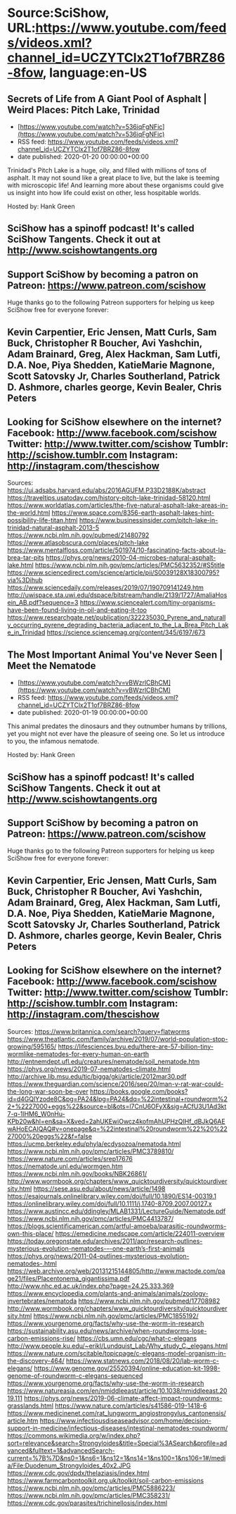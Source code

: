 # Source:SciShow, URL:https://www.youtube.com/feeds/videos.xml?channel_id=UCZYTClx2T1of7BRZ86-8fow, language:en-US

## Secrets of Life from A Giant Pool of Asphalt | Weird Places: Pitch Lake, Trinidad
 - [https://www.youtube.com/watch?v=536iqFgNFic](https://www.youtube.com/watch?v=536iqFgNFic)
 - RSS feed: https://www.youtube.com/feeds/videos.xml?channel_id=UCZYTClx2T1of7BRZ86-8fow
 - date published: 2020-01-20 00:00:00+00:00

Trinidad's Pitch Lake is a huge, oily, and filled with millions of tons of asphalt. It may not sound like a great place to live, but the lake is teeming with microscopic life! And learning more about these organisms could give us insight into how life could exist on other, less hospitable worlds.

Hosted by: Hank Green

SciShow has a spinoff podcast! It's called SciShow Tangents. Check it out at http://www.scishowtangents.org
----------
Support SciShow by becoming a patron on Patreon: https://www.patreon.com/scishow
----------
Huge thanks go to the following Patreon supporters for helping us keep SciShow free for everyone forever:

Kevin Carpentier, Eric Jensen, Matt Curls, Sam Buck, Christopher R Boucher, Avi Yashchin, Adam Brainard, Greg, Alex Hackman, Sam Lutfi, D.A. Noe, Piya Shedden, KatieMarie Magnone, Scott Satovsky Jr, Charles Southerland, Patrick D. Ashmore, charles george, Kevin Bealer, Chris Peters
----------
Looking for SciShow elsewhere on the internet?
Facebook: http://www.facebook.com/scishow
Twitter: http://www.twitter.com/scishow
Tumblr: http://scishow.tumblr.com
Instagram: http://instagram.com/thescishow
----------
Sources:
https://ui.adsabs.harvard.edu/abs/2016AGUFM.P33D2188K/abstract
https://traveltips.usatoday.com/history-pitch-lake-trinidad-58120.html
https://www.worldatlas.com/articles/the-five-natural-asphalt-lake-areas-in-the-world.html
https://www.space.com/8356-earth-asphalt-lakes-hint-possibility-life-titan.html
https://www.businessinsider.com/pitch-lake-in-trinidad-natural-asphalt-2013-5
https://www.ncbi.nlm.nih.gov/pubmed/21480792
https://www.atlasobscura.com/places/pitch-lake 
https://www.mentalfloss.com/article/501974/10-fascinating-facts-about-la-brea-tar-pits
https://phys.org/news/2010-04-microbes-natural-asphalt-lake.html
https://www.ncbi.nlm.nih.gov/pmc/articles/PMC5632352/#S5title
https://www.sciencedirect.com/science/article/pii/S0039128X18300795?via%3Dihub
https://www.sciencedaily.com/releases/2019/07/190709141249.htm
http://uwispace.sta.uwi.edu/dspace/bitstream/handle/2139/1727/AmaliaHosein_AB.pdf?sequence=3
https://www.sciencealert.com/tiny-organisms-have-been-found-living-in-oil-and-eating-it-too
https://www.researchgate.net/publication/322235030_Pyrene_and_naturally_occurring_pyrene_degrading_bacteria_adjacent_to_the_La_Brea_Pitch_Lake_in_Trinidad
https://science.sciencemag.org/content/345/6197/673

## The Most Important Animal You've Never Seen | Meet the Nematode
 - [https://www.youtube.com/watch?v=vBWzrlCBhCM](https://www.youtube.com/watch?v=vBWzrlCBhCM)
 - RSS feed: https://www.youtube.com/feeds/videos.xml?channel_id=UCZYTClx2T1of7BRZ86-8fow
 - date published: 2020-01-19 00:00:00+00:00

This animal predates the dinosaurs and they outnumber humans by trillions, yet you might not ever have the pleasure of seeing one. So let us introduce to you, the infamous nematode.

Hosted by: Hank Green

SciShow has a spinoff podcast! It's called SciShow Tangents. Check it out at http://www.scishowtangents.org
----------
Support SciShow by becoming a patron on Patreon: https://www.patreon.com/scishow
----------
Huge thanks go to the following Patreon supporters for helping us keep SciShow free for everyone forever:

Kevin Carpentier, Eric Jensen, Matt Curls, Sam Buck, Christopher R Boucher, Avi Yashchin, Adam Brainard, Greg, Alex Hackman, Sam Lutfi, D.A. Noe, Piya Shedden, KatieMarie Magnone, Scott Satovsky Jr, Charles Southerland, Patrick D. Ashmore, charles george, Kevin Bealer, Chris Peters
----------
Looking for SciShow elsewhere on the internet?
Facebook: http://www.facebook.com/scishow
Twitter: http://www.twitter.com/scishow
Tumblr: http://scishow.tumblr.com
Instagram: http://instagram.com/thescishow
----------

Sources:
https://www.britannica.com/search?query=flatworms
https://www.theatlantic.com/family/archive/2019/07/world-population-stop-growing/595165/
https://lifesciences.byu.edu/there-are-57-billion-tiny-wormlike-nematodes-for-every-human-on-earth
http://entnemdept.ufl.edu/creatures/nematode/soil_nematode.htm
https://phys.org/news/2019-07-nematodes-climate.html
http://archive.lib.msu.edu/tic/bigga/gki/article/2012mar30.pdf
https://www.theguardian.com/science/2016/sep/20/man-v-rat-war-could-the-long-war-soon-be-over
https://books.google.com/books?id=d4GQlYzode8C&pg=PA24&lpg=PA24&dq=%22intestinal+roundworm%22+%2227000+eggs%22&source=bl&ots=l7CnU6OFyX&sig=ACfU3U1Ad3kt7-q-1lHM6_W0nHu-KPb20w&hl=en&sa=X&ved=2ahUKEwiOwcz4kofmAhUPHzQIHf_dBJkQ6AEwAHoECAIQAQ#v=onepage&q=%22intestinal%20roundworm%22%20%2227000%20eggs%22&f=false
https://ucmp.berkeley.edu/phyla/ecdysozoa/nematoda.html
https://www.ncbi.nlm.nih.gov/pmc/articles/PMC3789810/
https://www.nature.com/articles/srep17676
https://nematode.unl.edu/wormgen.htm
https://www.ncbi.nlm.nih.gov/books/NBK26861/
http://www.wormbook.org/chapters/www_quicktourdiversity/quicktourdiversity.html
https://sese.asu.edu/about/news/article/1498
https://esajournals.onlinelibrary.wiley.com/doi/full/10.1890/ES14-00319.1
https://onlinelibrary.wiley.com/doi/full/10.1111/j.1740-8709.2007.00127.x
https://www.austincc.edu/ddingley/MLAB1331/LectureGuide/Nematode.pdf
https://www.ncbi.nlm.nih.gov/pmc/articles/PMC4413787/
https://blogs.scientificamerican.com/artful-amoeba/parasitic-roundworms-own-this-place/
https://emedicine.medscape.com/article/224011-overview
https://today.oregonstate.edu/archives/2011/apr/research-outlines-mysterious-evolution-nematodes-–-one-earth’s-first-animals
https://phys.org/news/2011-04-outlines-mysterious-evolution-nematodes-.html
https://web.archive.org/web/20131215144805/http://www.mactode.com/page21/files/Placentonema_gigantissima.pdf
http://www.nhc.ed.ac.uk/index.php?page=24.25.333.369
https://www.encyclopedia.com/plants-and-animals/animals/zoology-invertebrates/nematoda
https://www.ncbi.nlm.nih.gov/pubmed/17708982
http://www.wormbook.org/chapters/www_quicktourdiversity/quicktourdiversity.html
https://www.ncbi.nlm.nih.gov/pmc/articles/PMC1855192/
https://www.yourgenome.org/facts/why-use-the-worm-in-research
https://sustainability.asu.edu/news/archive/when-roundworms-lose-carbon-emissions-rise/
https://cbs.umn.edu/cgc/what-c-elegans
http://www.people.ku.edu/~erikl/Lundquist_Lab/Why_study_C._elegans.html
https://www.nature.com/scitable/topicpage/c-elegans-model-organism-in-the-discovery-464/
https://www.statnews.com/2018/08/20/lab-worm-c-elegans/
https://www.genome.gov/25520394/online-education-kit-1998-genome-of-roundworm-c-elegans-sequenced
https://www.yourgenome.org/facts/why-use-the-worm-in-research
https://www.natureasia.com/en/nmiddleeast/article/10.1038/nmiddleeast.2019.111
https://phys.org/news/2019-06-climate-affect-impact-roundworms-grasslands.html
https://www.nature.com/articles/s41586-019-1418-6
https://www.medicinenet.com/rat_lungworm_angiostrongylus_cantonensis/article.htm
https://www.infectiousdiseaseadvisor.com/home/decision-support-in-medicine/infectious-diseases/intestinal-nematodes-roundworm/
https://commons.wikimedia.org/w/index.php?sort=relevance&search=Strongyloides&title=Special%3ASearch&profile=advanced&fulltext=1&advancedSearch-current=%7B%7D&ns0=1&ns6=1&ns12=1&ns14=1&ns100=1&ns106=1#/media/File:Duodenum_Strongyloides_40x2.JPG
https://www.cdc.gov/dpdx/thelaziasis/index.html
https://www.farmcarbontoolkit.org.uk/toolkit/soil-carbon-emissions
https://www.ncbi.nlm.nih.gov/pmc/articles/PMC5886223/
https://www.ncbi.nlm.nih.gov/pmc/articles/PMC358231/
https://www.cdc.gov/parasites/trichinellosis/index.html

